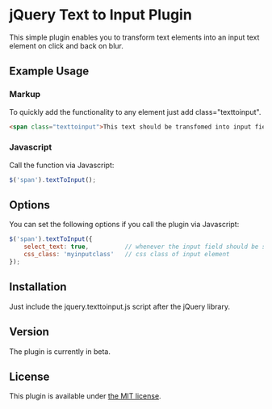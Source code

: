 # jQuery Text to Input Plugin

This simple plugin enables you to transform text elements into an input text element on click and back on blur.
 
## Example Usage

### Markup

To quickly add the functionality to any element just add class="texttoinput".


```html
<span class="texttoinput">This text should be transfomed into input field.</span>
```

### Javascript

Call the function via Javascript:

```js
$('span').textToInput();
```


## Options

You can set the following options if you call the plugin via Javascript:

```js
$('span').textToInput({
	select_text: true, 			// whenever the input field should be selected with focus
	css_class: 'myinputclass'   // css class of input element
});
```


## Installation

Just include the jquery.texttoinput.js script after the jQuery library.


## Version

The plugin is currently in beta.


## License

This plugin is available under [the MIT license](http://mths.be/mit).
